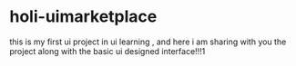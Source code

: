 # holi-uimarketplace
this is my first ui project in ui learning , and here i am sharing with you the project along with the basic ui designed interface!!!1
